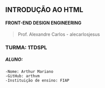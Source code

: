 ## INTRODUÇÃO AO HTML

#### FRONT-END DESIGN ENGINEERING
>Prof. Alexandre Carlos - alecarlosjesus

### TURMA: 1TDSPL

##### ALUNO:
```
-Nome: Arthur Mariano
-GitHub: arthvm
-Instituição de ensino: FIAP
```